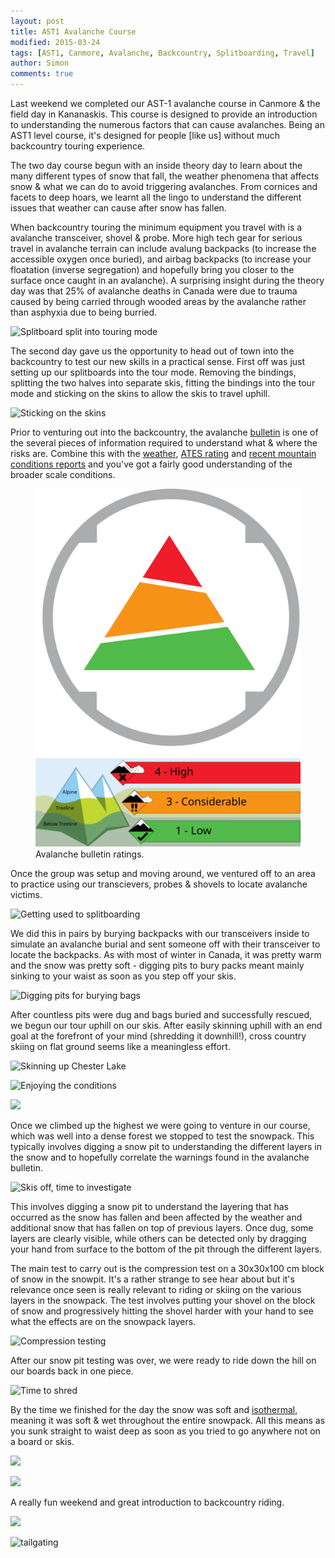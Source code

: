 ```yaml
---
layout: post
title: AST1 Avalanche Course
modified: 2015-03-24
tags: [AST1, Canmore, Avalanche, Backcountry, Splitboarding, Travel]
author: Simon
comments: true
---
```


Last weekend we completed our AST-1 avalanche course in Canmore & the field day in Kananaskis. This course is designed to provide an introduction to understanding the numerous factors that can cause avalanches. Being an AST1 level course, it's designed for people [like us] without much backcountry touring experience. 

The two day course begun with an inside theory day to learn about the many different types of snow that fall, the weather phenomena that affects snow & what we can do to avoid triggering avalanches. From cornices and facets to deep hoars, we learnt all the lingo to understand the different issues that weather can cause after snow has fallen.

When backcountry touring the minimum equipment you travel with is a avalanche transceiver, shovel & probe. More high tech gear for serious travel in avalanche terrain can include avalung backpacks (to increase the accessible oxygen once buried), and airbag backpacks (to increase your floatation (inverse segregation) and hopefully bring you closer to the surface once caught in an avalanche). A surprising insight during the theory day was that 25% of avalanche deaths in Canada were due to trauma caused by being carried through wooded areas by the avalanche rather than asphyxia due to being burried. 

![Splitboard split into touring mode](/Users/simonlaird1/Sites/ayearlessordinary.com/images/IMG_20150322_094606.jpg)

The second day gave us the opportunity to head out of town into the backcountry to test our new skills in a practical sense. First off was just setting up our splitboards into the tour mode. Removing the bindings, splitting the two halves into separate skis, fitting the bindings into the tour mode and sticking on the skins to allow the skis to travel uphill.

![Sticking on the skins](/Users/simonlaird1/Sites/ayearlessordinary.com/images/IMG_20150322_095148.jpg)

Prior to venturing out into the backcountry, the avalanche [bulletin](http://avalanche.ca/) is one of the several pieces of information required to understand what & where the risks are. Combine this with the [weather](http://weather.gc.ca/), [ATES rating](https://www.google.ca/search?q=ates+ratings) and [recent mountain conditions reports](http://acmg.ca/mcr/) and you've got a fairly good understanding of the broader scale conditions.

<figure class="half">
	<img src="../images/danger-rating-icons.svg" alt="">
	<img src="../images/nowcast.svg" alt="">
	<figcaption>Avalanche bulletin ratings.</figcaption>
</figure>

Once the group was setup and moving around, we ventured off to an area to practice using our transcievers, probes & shovels to locate avalanche victims. 

![Getting used to splitboarding](/Users/simonlaird1/Sites/ayearlessordinary.com/images/IMG_1658.jpg)

We did this in pairs by burying backpacks with our transceivers inside to simulate an avalanche burial and sent someone off with their transceiver to locate the backpacks. As with most of winter in Canada, it was pretty warm and the snow was pretty soft - digging pits to bury packs meant mainly sinking to your waist as soon as you step off your skis.

![Digging pits for burying bags](/Users/simonlaird1/Sites/ayearlessordinary.com/images/IMG_20150322_105613.jpg)

After countless pits were dug and bags buried and successfully rescued, we begun our tour uphill on our skis. After easily skinning uphill with an end goal at the forefront of your mind (shredding it downhill!), cross country skiing on flat ground seems like a meaningless effort. 

![Skinning up Chester Lake](/Users/simonlaird1/Sites/ayearlessordinary.com/images/IMG_20150322_130425.jpg)

![Enjoying the conditions](/Users/simonlaird1/Sites/ayearlessordinary.com/images/IMG_20150322_131946.jpg)

![](/Users/simonlaird1/Sites/ayearlessordinary.com/images/IMG_1671.jpg)

Once we climbed up the highest we were going to venture in our course, which was well into a dense forest we stopped to test the snowpack. This typically involves digging a snow pit to understanding the different layers in the snow and to hopefully correlate the warnings found in the avalanche bulletin.

![Skis off, time to investigate](/Users/simonlaird1/Sites/ayearlessordinary.com/images/IMG_20150322_143428.jpg)

This involves digging a snow pit to understand the layering that has occurred as the snow has fallen and been affected by the weather and additional snow that has fallen on top of previous layers. Once dug, some layers are clearly visible, while others can be detected only by dragging your hand from surface to the bottom of the pit through the different layers. 

The main test to carry out is the compression test on a 30x30x100 cm block of snow in the snowpit. It's a rather strange to see hear about but it's relevance once seen is really relevant to riding or skiing on the various layers in the snowpack. The test involves putting your shovel on the block of snow and progressively hitting the shovel harder with your hand to see what the effects are on the snowpack layers.

![Compression testing](/Users/simonlaird1/Sites/ayearlessordinary.com/images/IMG_20150322_143307.jpg)

After our snow pit testing was over, we were ready to ride down the hill on our boards back in one piece.

![Time to shred](/Users/simonlaird1/Sites/ayearlessordinary.com/images/IMG_20150322_145531.jpg) 

By the time we finished for the day the snow was soft and [isothermal](http://www.fsavalanche.org/isothermal/), meaning it was soft & wet throughout the entire snowpack. All this means as you sunk straight to waist deep as soon as you tried to go anywhere not on a board or skis.

![](/Users/simonlaird1/Sites/ayearlessordinary.com/images/IMG_20150322_154343.jpg)

![](/Users/simonlaird1/Sites/ayearlessordinary.com/images/IMG_1691.jpg)

A really fun weekend and great introduction to backcountry riding.

![](/Users/simonlaird1/Sites/ayearlessordinary.com/images/IMG_1697.jpg)

![tailgating](
/Users/simonlaird1/Sites/ayearlessordinary.com/images/IMG_20150322_155057.jpg)